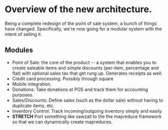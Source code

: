 Overview of the new architecture.
=================================

Being a complete redesign of the point of sale system, a bunch of things have
changed. Specifically, we're now going for a modular system with the intent of
selling it.

Modules
-------

* Point of Sale: the core of the product -- a system that enables you to create
  saleable items and simple discounts (per-item, percentage and flat) with
  optional sales tax that get rung up. Generates receipts as well.
* Credit card processing. Possibly through square
* Mobile integration.
* Donations: Take donations at POS and track them for accounting purposes.
* Sales/Discounts: Define sales (such as the dollar sale) without having to
  duplicate items, etc.
* Inventory Control: Track incoming/outgoing inventory simply and easily.
* **STRETCH** Port something like sawzall to the the mapreduce framework so that
  we can dynamically create mapreduces.
